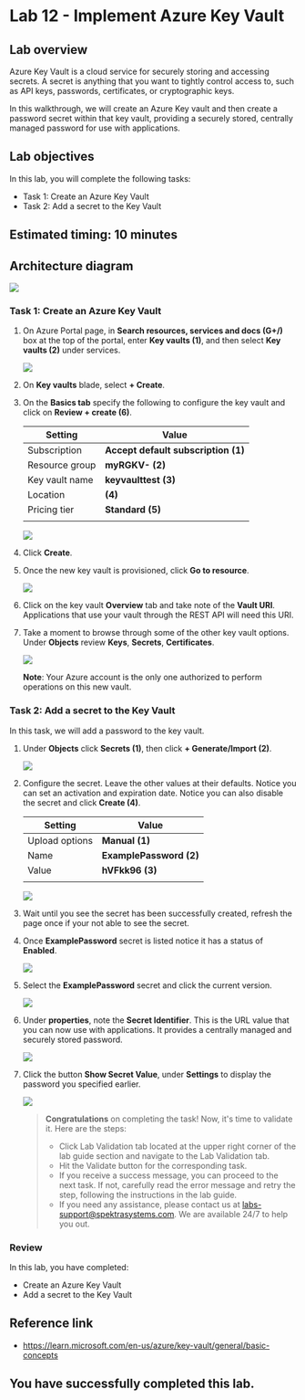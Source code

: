 # Lab 12 - Implement Azure Key Vault

## Lab overview

Azure Key Vault is a cloud service for securely storing and accessing secrets. A secret is anything that you want to tightly control access to, such as API keys, passwords, certificates, or cryptographic keys. 

In this walkthrough, we will create an Azure Key vault and then create a password secret within that key vault, providing a securely stored, centrally managed password for use with applications.

## Lab objectives

In this lab, you will complete the following tasks:

+ Task 1: Create an Azure Key Vault
+ Task 2: Add a secret to the Key Vault

## Estimated timing: 10 minutes

## Architecture diagram

![](../images/az900lab12.png)

### Task 1: Create an Azure Key Vault

1. On Azure Portal page, in **Search resources, services and docs (G+/)** box at the top of the portal, enter **Key vaults (1)**, and then select **Key vaults (2)** under services.

   ![](../images/lab12-image1.png)
  
1. On **Key vaults** blade, select **+ Create**.

1. On the **Basics tab** specify the following to configure the key vault and click on **Review + create (6)**.

    | Setting | Value | 
    | --- | --- |
    | Subscription | **Accept default subscription (1)** |
    | Resource group | **myRGKV-<inject key="DeploymentID" enableCopy="false" /> (2)**  |
    | Key vault name | **keyvaulttest<inject key="DeploymentID" enableCopy="false" /> (3)** |
    | Location | **<inject key="Region" enableCopy="false"/> (4)** |
    | Pricing tier | **Standard (5)** |
    | | |

    ![](../images/lab12-image2.png)
   
1. Click **Create**. 

1. Once the new key vault is provisioned, click **Go to resource**.

   ![](../images/lab12-image3.png)

1. Click on the key vault **Overview** tab and take note of the **Vault URI**. Applications that use your vault through the REST API will need this URI.

1. Take a moment to browse through some of the other key vault options. Under **Objects** review **Keys**, **Secrets**, **Certificates**.

    ![](../images/lab12-image4.png)
   
   **Note**: Your Azure account is the only one authorized to perform operations on this new vault.
   
### Task 2: Add a secret to the Key Vault
        
In this task, we will add a password to the key vault. 

1. Under **Objects** click **Secrets (1)**, then click **+ Generate/Import (2)**.

   ![](../images/lab12-image5.png)
   
1. Configure the secret. Leave the other values at their defaults. Notice you can set an activation and expiration date. Notice you can also disable the secret and click **Create (4)**.

    | Setting | Value | 
    | --- | --- |
    | Upload options | **Manual (1)** |
    | Name | **ExamplePassword (2)** |
    | Value | **hVFkk96 (3)** |
    | | |

    ![](../images/lab12-image6.png)
   
1. Wait until you see the secret has been successfully created, refresh the page once if your not able to see the secret.

1. Once **ExamplePassword** secret is listed notice it has a status of **Enabled**.

    ![](../images/lab12-image7.png)

1. Select the **ExamplePassword** secret and click the current version.

   ![](../images/lab12-image9.png)

1. Under **properties**, note the **Secret Identifier**. This is the URL value that you can now use with applications. It provides a centrally managed and securely stored password. 

   ![](../images/lab12-image10.png)
   
1. Click the button **Show Secret Value**, under **Settings** to display the password you specified earlier.

   ![](../images/lab12-image11.png)
   
   > **Congratulations** on completing the task! Now, it's time to validate it. Here are the steps:
   > - Click Lab Validation tab located at the upper right corner of the lab guide section and navigate to the Lab Validation tab.
   > - Hit the Validate button for the corresponding task.
   > - If you receive a success message, you can proceed to the next task. If not, carefully read the error message and retry the step, following the instructions in the lab guide.
   > - If you need any assistance, please contact us at labs-support@spektrasystems.com. We are available 24/7 to help you out.

### Review
In this lab, you have completed:
- Create an Azure Key Vault
- Add a secret to the Key Vault

## Reference link

- https://learn.microsoft.com/en-us/azure/key-vault/general/basic-concepts
  
## You have successfully completed this lab.
